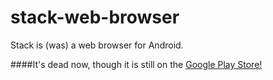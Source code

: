 # stack-web-browser
Stack is (was) a web browser for Android.

####It's dead now, though it is still on the [Google Play Store!](https://play.google.com/store/apps/details?id=eu.depa.flang)
